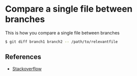 # Compare a single file between branches

This is how you compare a single file between branches

```bash
$ git diff branch1 branch2 -- /path/to/relevantfile
```

## References

- [Stackoverflow](https://stackoverflow.com/questions/4099742/how-to-compare-files-from-two-different-branches)
